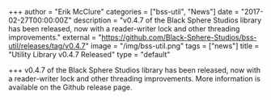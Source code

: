 +++
author = "Erik McClure"
categories = ["bss-util", "News"]
date = "2017-02-27T00:00:00Z"
description = "v0.4.7 of the Black Sphere Studios library has been released, now with a reader-writer lock and other threading improvements."
external = "https://github.com/Black-Sphere-Studios/bss-util/releases/tag/v0.4.7"
image = "/img/bss-util.png"
tags = ["news"]
title = "Utility Library v0.4.7 Released"
type = "default"

+++
v0.4.7 of the Black Sphere Studios library has been released, now with a reader-writer lock and other threading improvements. More information is available on the Github release page.